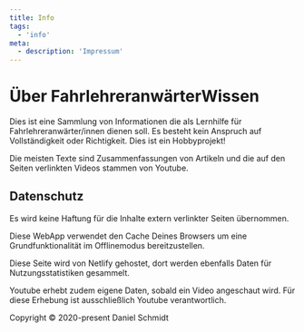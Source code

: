 ```yaml
---
title: Info
tags:
  - 'info'
meta:
  - description: 'Impressum'
---
```


<infoBox>

# Über FahrlehreranwärterWissen

Dies ist eine Sammlung von Informationen die als Lernhilfe für Fahrlehreranwärter/innen dienen soll. Es besteht kein Anspruch auf Vollständigkeit oder Richtigkeit. Dies ist ein Hobbyprojekt!

Die meisten Texte sind Zusammenfassungen von Artikeln und die auf den Seiten verlinkten Videos stammen von Youtube.

</infoBox>

## Datenschutz

Es wird keine Haftung für die Inhalte extern verlinkter Seiten übernommen.

Diese WebApp verwendet den Cache Deines Browsers um eine Grundfunktionalität im Offlinemodus bereitzustellen.

Diese Seite wird von Netlify gehostet, dort werden ebenfalls Daten für Nutzungsstatistiken gesammelt.

Youtube erhebt zudem eigene Daten, sobald ein Video angeschaut wird. Für diese Erhebung ist ausschließlich Youtube verantwortlich.

Copyright © 2020-present Daniel Schmidt
